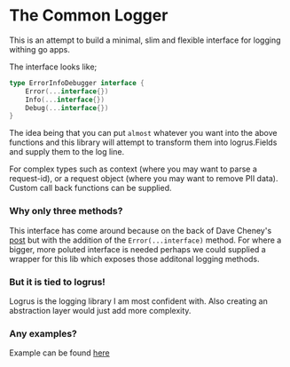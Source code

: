 # The Common Logger

This is an attempt to build a minimal, slim and flexible interface for logging withing go apps.

The interface looks like;

```go
type ErrorInfoDebugger interface {
	Error(...interface{})
	Info(...interface{})
	Debug(...interface{})
}
```

The idea being that you can put `almost` whatever you want into the 
above functions and this library will attempt to transform them into logrus.Fields and supply them to the log line.

For complex types such as context (where you may want to parse a request-id),
or a request object (where you may want to remove PII data). Custom call back functions can be supplied.

### Why only three methods?

This interface has come around because on the back of Dave Cheney's [post](https://dave.cheney.net/2015/11/05/lets-talk-about-logging) but with the addition of the `Error(...interface)` method.
For where a bigger, more poluted interface is needed perhaps we could supplied a wrapper for this lib which exposes those additonal logging methods.

### But it is tied to logrus!
Logrus is the logging library I am most confident with. Also creating an abstraction layer would just add more complexity.

### Any examples?

Example can be found [here](https://github.com/johnmackenzie91/common-logger/blob/master/example/examples_test.go)